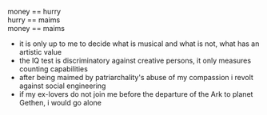money == hurry  
hurry == maims  
money == maims

+ it is only up to me to decide what is musical and what is not, what has an artistic value
+ the IQ test is discriminatory against creative persons, it only measures counting capabilities
+ after being maimed by patriarchality's abuse of my compassion i revolt against social engineering
+ if my ex-lovers do not join me before the departure of the Ark to planet Gethen, i would go alone
